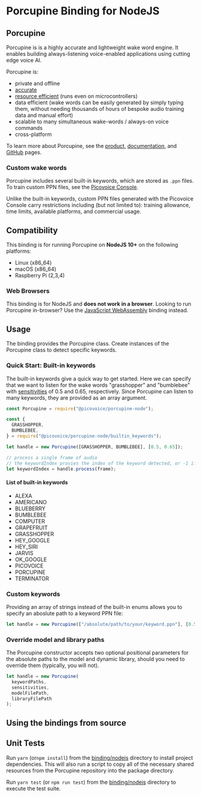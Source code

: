 # Porcupine Binding for NodeJS

## Porcupine

Porcupine is is a highly accurate and lightweight wake word engine. It enables building always-listening voice-enabled applications using cutting edge voice AI.

Porcupine is:

- private and offline
- [accurate](https://github.com/Picovoice/wake-word-benchmark)
- [resource efficient](https://www.youtube.com/watch?v=T0tAnh8tUQg) (runs even on microcontrollers)
- data efficient (wake words can be easily generated by simply typing them, without needing thousands of hours of bespoke audio training data and manual effort)
- scalable to many simultaneous wake-words / always-on voice commands
- cross-platform

To learn more about Porcupine, see the [product](https://picovoice.ai/products/porcupine/), [documentation](https://picovoice.ai/docs/), and [GitHub](https://github.com/Picovoice/porcupine/) pages.

### Custom wake words

Porcupine includes several built-in keywords, which are stored as `.ppn` files. To train custom PPN files, see the [Picovoice Console](https://picovoice.ai/console/).

Unlike the built-in keywords, custom PPN files generated with the Picovoice Console carry restrictions including (but not limited to): training allowance, time limits, available platforms, and commercial usage.

## Compatibility

This binding is for running Porcupine on **NodeJS 10+** on the following platforms:

- Linux (x86_64)
- macOS (x86_64)
- Raspberry Pi (2,3,4)

### Web Browsers

This binding is for NodeJS and **does not work in a browser**. Looking to run Porcupine in-browser? Use the [JavaScript WebAssembly](https://github.com/Picovoice/porcupine/tree/master/binding/javascript) binding instead.

## Usage

The binding provides the Porcupine class. Create instances of the Porcupine class to detect specific keywords.

### Quick Start: Built-in keywords

The built-in keywords give a quick way to get started. Here we can specify that we want to listen for the wake words "grasshopper" and "bumblebee" with [sensitivities](https://picovoice.ai/docs/faq/porcupine/#what-should-i-set-the-sensitivity-value-to) of 0.5 and 0.65, respectively. Since Porcupine can listen to many keywords, they are provided as an array argument.

```javascript
const Porcupine = require("@picovoice/porcupine-node");

const {
  GRASSHOPPER,
  BUMBLEBEE,
} = require("@picovoice/porcupine-node/builtin_keywords");

let handle = new Porcupine([GRASSHOPPER, BUMBLEBEE], [0.5, 0.65]);

// process a single frame of audio
// the keywordIndex provies the index of the keyword detected, or -1 if no keyword was detected
let keywordIndex = handle.process(frame);
```

#### List of built-in keywords

- ALEXA
- AMERICANO
- BLUEBERRY
- BUMBLEBEE
- COMPUTER
- GRAPEFRUIT
- GRASSHOPPER
- HEY_GOOGLE
- HEY_SIRI
- JARVIS
- OK_GOOGLE
- PICOVOICE
- PORCUPINE
- TERMINATOR

### Custom keywords

Providing an array of strings instead of the built-in enums allows you to specify an aboslute path to a keyword PPN file:

```javascript
let handle = new Porcupine(["/absolute/path/to/your/keyword.ppn"], [0.5]);
```

### Override model and library paths

The Porcupine constructor accepts two optional positional parameters for the absolute paths to the model and dynamic library, should you need to override them (typically, you will not).

```javascript
let handle = new Porcupine(
  keywordPaths,
  sensitivities,
  modelFilePath,
  libraryFilePath
);
```

## Using the bindings from source

## Unit Tests

Run `yarn` (or`npm install`) from the [binding/nodejs](https://github.com/Picovoice/porcupine/tree/master/binding/nodejs) directory to install project dependencies. This will also run a script to copy all of the necessary shared resources from the Porcupine repository into the package directory.

Run `yarn test` (or `npm run test`) from the [binding/nodejs](https://github.com/Picovoice/porcupine/tree/master/binding/nodejs) directory to execute the test suite.
